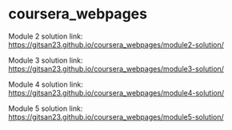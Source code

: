 # coursera_webpages
Module 2 solution link: https://gitsan23.github.io/coursera_webpages/module2-solution/

Module 3 solution link: https://gitsan23.github.io/coursera_webpages/module3-solution/

Module 4 solution link: https://gitsan23.github.io/coursera_webpages/module4-solution/

Module 5 solution link: https://gitsan23.github.io/coursera_webpages/module5-solution/
